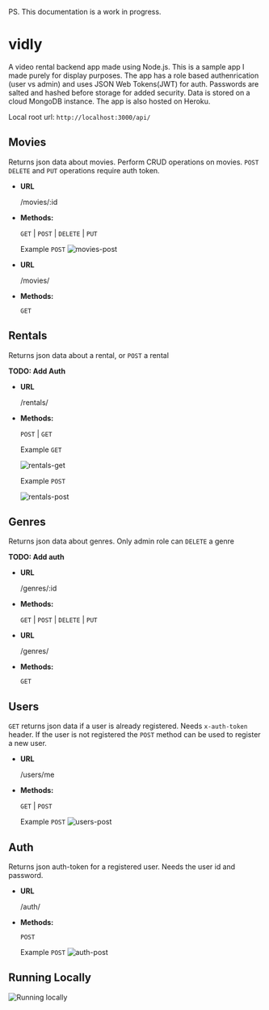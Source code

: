 PS. This documentation is a work in progress.

# vidly

A video rental backend app made using Node.js. This is a sample app I made purely for display purposes. The app has a role based authenrication (user vs admin) and uses JSON Web Tokens(JWT) for auth. Passwords are salted and hashed before storage for added security. Data is stored on a cloud MongoDB instance. The app is also hosted on Heroku.

Local root url: `http://localhost:3000/api/`

## Movies

Returns json data about movies. Perform CRUD operations on movies. `POST` `DELETE` and `PUT` operations require auth token.

- **URL**

  /movies/:id

- **Methods:**

  `GET` | `POST` | `DELETE` | `PUT`

  Example `POST`
  ![movies-post](https://github.com/schauhan/vidly/blob/master/images/readme-images/movies-post.png?raw=true)

- **URL**

  /movies/

- **Methods:**

  `GET`

## Rentals

Returns json data about a rental, or `POST` a rental

**TODO: Add Auth**

- **URL**

  /rentals/

- **Methods:**

  `POST` | `GET`

  Example `GET`

  ![rentals-get](https://github.com/schauhan/vidly/blob/master/images/readme-images/rental-get.png?raw=true)

  Example `POST`

  ![rentals-post](https://github.com/schauhan/vidly/blob/master/images/readme-images/rentals-post.png?raw=true)

## Genres

Returns json data about genres. Only admin role can `DELETE` a genre

**TODO: Add auth**

- **URL**

  /genres/:id

- **Methods:**

  `GET` | `POST` | `DELETE` | `PUT`

- **URL**

  /genres/

- **Methods:**

  `GET`

## Users

`GET` returns json data if a user is already registered. Needs `x-auth-token` header. If the user is not registered the `POST` method can be used to register a new user.

- **URL**

  /users/me

- **Methods:**

  `GET` | `POST`
  
  Example `POST`
  ![users-post](https://github.com/schauhan/vidly/blob/master/images/readme-images/user-post.png?raw=true)

## Auth

Returns json auth-token for a registered user. Needs the user id and password.

- **URL**

  /auth/

- **Methods:**

  `POST`
  
  Example `POST`
  ![auth-post](https://github.com/schauhan/vidly/blob/master/images/readme-images/auth-post.png?raw=true)

## Running Locally

![Running locally](https://github.com/schauhan/vidly/blob/master/images/readme-images/vidly-execute.png?raw=true)
